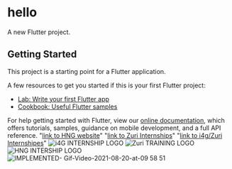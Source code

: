 
# hello

A new Flutter project.

## Getting Started

This project is a starting point for a Flutter application.

A few resources to get you started if this is your first Flutter project:

- [Lab: Write your first Flutter app](https://flutter.dev/docs/get-started/codelab)
- [Cookbook: Useful Flutter samples](https://flutter.dev/docs/cookbook)

For help getting started with Flutter, view our
[online documentation](https://flutter.dev/docs), which offers tutorials,
samples, guidance on mobile development, and a full API reference.
"[link to HNG website](https://hng.tech/)"
"[link to Zuri Internships](https://internship.zuri.team/)"
"[link to i4g/Zuri Internshipes](https://i4g.zuriboard.com/)"
![i4G INTERNSHIP LOGO](https://user-images.githubusercontent.com/78506223/130127726-f44d263e-129b-46e7-88dc-f3a3d53bd203.png)
![Zuri TRAINING LOGO](https://user-images.githubusercontent.com/78506223/130127223-b5375de2-d30d-4b19-83ad-400ad921785c.png)
![HNG INTERSHIP LOGO](https://user-images.githubusercontent.com/78506223/130127475-bee357df-4112-453e-a5e5-a9ca593dc8ea.png)
![IMPLEMENTED- Gif-Video-2021-08-20-at-09 58 51](https://user-images.githubusercontent.com/78506223/130271156-b2f5b919-4af7-4e29-ad8f-0a3196036f8a.gif)
